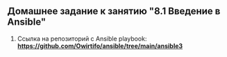 ## Домашнее задание к занятию "8.1 Введение в Ansible"

1. Ссылка на репозиторий с Ansible playbook:
**https://github.com/Owirtifo/ansible/tree/main/ansible3**